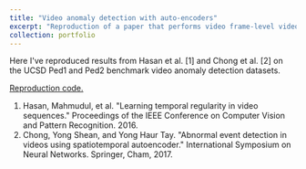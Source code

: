 ```yaml
---
title: "Video anomaly detection with auto-encoders"
excerpt: "Reproduction of a paper that performs video frame-level video anomaly detection using convolutional auto-encoders<br/><img src='/images/PFE_vid1.png'>"
collection: portfolio
---
```


Here I've reproduced results from Hasan et al. [1] and Chong et al. [2] on the UCSD Ped1 and Ped2 benchmark video anomaly detection datasets.

[Reproduction code.](https://github.com/tnybny/Frame-level-anomalies-in-videos)

1. Hasan, Mahmudul, et al. "Learning temporal regularity in video sequences." Proceedings of the IEEE Conference on Computer Vision and Pattern Recognition. 2016.
2. Chong, Yong Shean, and Yong Haur Tay. "Abnormal event detection in videos using spatiotemporal autoencoder." International Symposium on Neural Networks. Springer, Cham, 2017.
